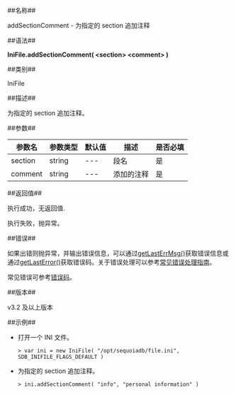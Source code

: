 ##名称##

addSectionComment - 为指定的 section 追加注释

##语法##

**IniFile.addSectionComment( \<section\> \<comment\> )**

##类别##

IniFile

##描述##

为指定的 section 追加注释。

##参数##

| 参数名     | 参数类型 | 默认值  | 描述                                    | 是否必填 |
| ---------- | -------- | --------| --------------------------------------- | -------- |
| section    | string   | ---     | 段名                                    | 是       |
| comment    | string   | ---     | 添加的注释                              | 是       |

##返回值##

执行成功，无返回值.

执行失败，抛异常。

##错误##

如果出错则抛异常，并输出错误信息，可以通过[getLastErrMsg()](manual/Manual/Sequoiadb_Command/Global/getLastErrMsg.md)获取错误信息或通过[getLastError()](manual/Manual/Sequoiadb_Command/Global/getLastError.md)获取错误码。关于错误处理可以参考[常见错误处理指南](manual/FAQ/faq_sdb.md)。

常见错误可参考[错误码](manual/Manual/Sequoiadb_error_code.md)。

##版本##

v3.2 及以上版本

##示例##

* 打开一个 INI 文件。

    ```lang-javascript
    > var ini = new IniFile( "/opt/sequoiadb/file.ini", SDB_INIFILE_FLAGS_DEFAULT )
    ```

* 为指定的 section 追加注释。

    ```lang-javascript
    > ini.addSectionComment( "info", "personal information" )
    ```